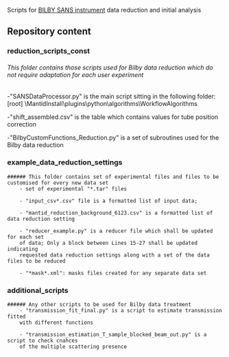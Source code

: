 Scripts for [BILBY SANS instrument](http://www.ansto.gov.au/ResearchHub/OurInfrastructure/ACNS/Facilities/Instruments/Bilby/index.htm) data reduction and initial analysis

Repository content
------------------

### reduction_scripts_const
###### This folder contains those scripts used for Bilby data reduction which do not require adaptation for each user experiment
-"SANSDataProcessor.py" is the main script sitting in the following folder:
[root] \MantidInstall\plugins\python\algorithms\WorkflowAlgorithms

-"shift_assembled.csv" is the table which contains values for tube position correction

-"BilbyCustomFunctions_Reduction.py" is a set of subroutines used for the Bilby data reduction

### example_data_reduction_settings
    ###### This folder contains set of experimental files and files to be customised for every new data set
        - set of experimental "*.tar" files
        
        - "input_csv*.csv" file is a formatted list of input data;
        
        - "mantid_reduction_background_6123.csv" is a formatted list of data reduction setting
        
        - "reducer_example.py" is a reducer file which shall be updated for each set 
        of data; Only a block between Lines 15-27 shall be updated indicating
        requested data reduction settings along with a set of the data files to be reduced
        
        - "*mask*.xml": masks files created for any separate data set

### additional_scripts
    ###### Any other scripts to be used for Bilby data treatment
        - "transmission_fit_final.py" is a script to estimate transmission fitted
        with different functions

        - "transmission_estimation_T_sample_blocked_beam_out.py" is a script to check cnahces
        of the multiple scattering presence
